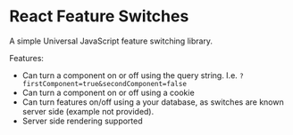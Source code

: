 # React Feature Switches

A simple Universal JavaScript feature switching library.

Features:

- Can turn a component on or off using the query string. I.e. `?firstComponent=true&secondComponent=false`
- Can turn a component on or off using a cookie
- Can turn features on/off using a your database, as switches are known server side (example not provided).
- Server side rendering supported
